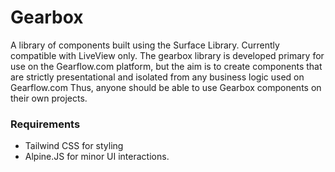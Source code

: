 # Gearbox

A library of components built using the Surface Library. Currently compatible with LiveView only.
The gearbox library is developed primary for use on the Gearflow.com platform, but the aim is to create components that are strictly presentational and isolated from any business logic used on Gearflow.com
Thus, anyone should be able to use Gearbox components on their own projects.

### Requirements
- Tailwind CSS for styling
- Alpine.JS for minor UI interactions.